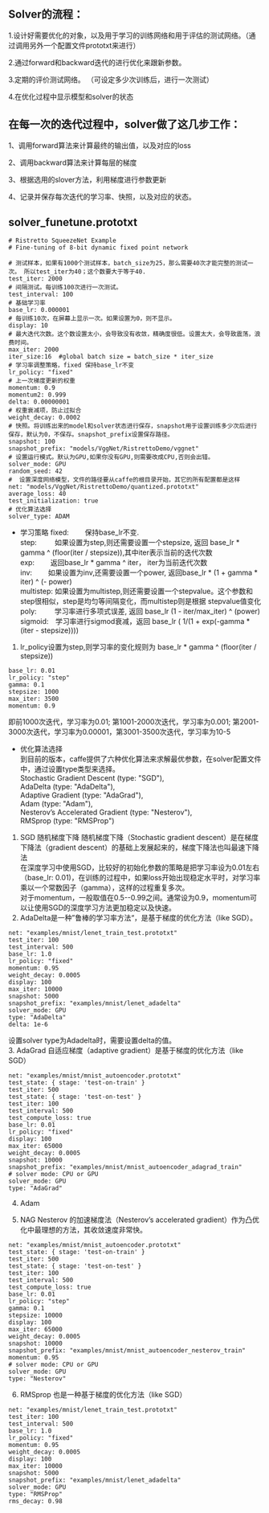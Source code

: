 ## Solver的流程：

1.设计好需要优化的对象，以及用于学习的训练网络和用于评估的测试网络。（通过调用另外一个配置文件prototxt来进行）

2.通过forward和backward迭代的进行优化来跟新参数。

3.定期的评价测试网络。 （可设定多少次训练后，进行一次测试）

4.在优化过程中显示模型和solver的状态

## 在每一次的迭代过程中，solver做了这几步工作：

1、调用forward算法来计算最终的输出值，以及对应的loss

2、调用backward算法来计算每层的梯度

3、根据选用的slover方法，利用梯度进行参数更新

4、记录并保存每次迭代的学习率、快照，以及对应的状态。
## solver_funetune.prototxt
```
# Ristretto SqueezeNet Example
# Fine-tuning of 8-bit dynamic fixed point network

# 测试样本，如果有1000个测试样本，batch_size为25，那么需要40次才能完整的测试一次。 所以test_iter为40；这个数要大于等于40.
test_iter: 2000
# 间隔测试。每训练100次进行一次测试。
test_interval: 100
# 基础学习率
base_lr: 0.000001
# 每训练10次，在屏幕上显示一次。如果设置为0，则不显示。
display: 10
# 最大迭代次数。这个数设置太小，会导致没有收敛，精确度很低。设置太大，会导致震荡，浪费时间。
max_iter: 2000
iter_size:16  #global batch size = batch_size * iter_size
# 学习率调整策略，fixed 保持base_lr不变
lr_policy: "fixed"
# 上一次梯度更新的权重
momentum: 0.9
momentum2: 0.999
delta: 0.00000001
# 权重衰减项，防止过拟合
weight_decay: 0.0002
# 快照。将训练出来的model和solver状态进行保存，snapshot用于设置训练多少次后进行保存，默认为0，不保存。snapshot_prefix设置保存路径。
snapshot: 100
snapshot_prefix: "models/VggNet/RistrettoDemo/vggnet"
# 设置运行模式。默认为GPU,如果你没有GPU,则需要改成CPU,否则会出错。
solver_mode: GPU
random_seed: 42
#  设置深度网络模型，文件的路径要从caffe的根目录开始，其它的所有配置都是这样
net: "models/VggNet/RistrettoDemo/quantized.prototxt"
average_loss: 40
test_initialization: true
# 优化算法选择
solver_type: ADAM
```
- 学习策略
fixed:　　 保持base_lr不变.  
step: 　　 如果设置为step,则还需要设置一个stepsize,  返回 base_lr * gamma ^ (floor(iter / stepsize)),其中iter表示当前的迭代次数  
exp:   　　返回base_lr * gamma ^ iter， iter为当前迭代次数  
inv:　　    如果设置为inv,还需要设置一个power, 返回base_lr * (1 + gamma * iter) ^ (- power)  
multistep: 如果设置为multistep,则还需要设置一个stepvalue。这个参数和step很相似，step是均匀等间隔变化，而multistep则是根据                                   stepvalue值变化  
poly: 　　  学习率进行多项式误差, 返回 base_lr (1 - iter/max_iter) ^ (power)  
sigmoid:　学习率进行sigmod衰减，返回 base_lr ( 1/(1 + exp(-gamma * (iter - stepsize))))   
1. lr_policy设置为step,则学习率的变化规则为 base_lr * gamma ^ (floor(iter / stepsize))
```
base_lr: 0.01 
lr_policy: "step"
gamma: 0.1   
stepsize: 1000  
max_iter: 3500 
momentum: 0.9
```
即前1000次迭代，学习率为0.01; 第1001-2000次迭代，学习率为0.001; 第2001-3000次迭代，学习率为0.00001，第3001-3500次迭代，学习率为10-5  

- 优化算法选择  
到目前的版本，caffe提供了六种优化算法来求解最优参数，在solver配置文件中，通过设置type类型来选择。  
Stochastic Gradient Descent (type: "SGD"),  
AdaDelta (type: "AdaDelta"),  
Adaptive Gradient (type: "AdaGrad"),  
Adam (type: "Adam"),   
Nesterov’s Accelerated Gradient (type: "Nesterov"),  
RMSprop (type: "RMSProp")    

1. SGD 随机梯度下降
   随机梯度下降（Stochastic gradient descent）是在梯度下降法（gradient descent）的基础上发展起来的，梯度下降法也叫最速下降法    
   在深度学习中使用SGD，比较好的初始化参数的策略是把学习率设为0.01左右（base_lr: 0.01)，在训练的过程中，如果loss开始出现稳定水平时，对学习率乘以一个常数因子（gamma），这样的过程重复多次。  
   对于momentum，一般取值在0.5--0.99之间。通常设为0.9，momentum可以让使用SGD的深度学习方法更加稳定以及快速。
2. AdaDelta是一种”鲁棒的学习率方法“，是基于梯度的优化方法（like SGD）。  
```
net: "examples/mnist/lenet_train_test.prototxt"
test_iter: 100
test_interval: 500
base_lr: 1.0
lr_policy: "fixed"
momentum: 0.95
weight_decay: 0.0005
display: 100
max_iter: 10000
snapshot: 5000
snapshot_prefix: "examples/mnist/lenet_adadelta"
solver_mode: GPU
type: "AdaDelta"
delta: 1e-6
```
设置solver type为Adadelta时，需要设置delta的值。  
3. AdaGrad 自适应梯度（adaptive gradient）是基于梯度的优化方法（like SGD）  
```
net: "examples/mnist/mnist_autoencoder.prototxt"
test_state: { stage: 'test-on-train' }
test_iter: 500
test_state: { stage: 'test-on-test' }
test_iter: 100
test_interval: 500
test_compute_loss: true
base_lr: 0.01
lr_policy: "fixed"
display: 100
max_iter: 65000
weight_decay: 0.0005
snapshot: 10000
snapshot_prefix: "examples/mnist/mnist_autoencoder_adagrad_train"
# solver mode: CPU or GPU
solver_mode: GPU
type: "AdaGrad"
```

4. Adam   

5. NAG Nesterov 的加速梯度法（Nesterov’s accelerated gradient）作为凸优化中最理想的方法，其收敛速度非常快。  
```
net: "examples/mnist/mnist_autoencoder.prototxt"
test_state: { stage: 'test-on-train' }
test_iter: 500
test_state: { stage: 'test-on-test' }
test_iter: 100
test_interval: 500
test_compute_loss: true
base_lr: 0.01
lr_policy: "step"
gamma: 0.1
stepsize: 10000
display: 100
max_iter: 65000
weight_decay: 0.0005
snapshot: 10000
snapshot_prefix: "examples/mnist/mnist_autoencoder_nesterov_train"
momentum: 0.95
# solver mode: CPU or GPU
solver_mode: GPU
type: "Nesterov"
```
6. RMSprop  也是一种基于梯度的优化方法（like SGD）  
```
net: "examples/mnist/lenet_train_test.prototxt"
test_iter: 100
test_interval: 500
base_lr: 1.0
lr_policy: "fixed"
momentum: 0.95
weight_decay: 0.0005
display: 100
max_iter: 10000
snapshot: 5000
snapshot_prefix: "examples/mnist/lenet_adadelta"
solver_mode: GPU
type: "RMSProp"
rms_decay: 0.98
```

